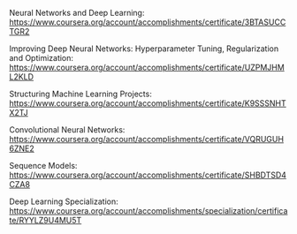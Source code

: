 Neural Networks and Deep Learning: <a href="https://www.coursera.org/account/accomplishments/certificate/3BTASUCCTGR2">https://www.coursera.org/account/accomplishments/certificate/3BTASUCCTGR2</a>

Improving Deep Neural Networks: Hyperparameter Tuning, Regularization and Optimization: <a href="https://www.coursera.org/account/accomplishments/certificate/UZPMJHML2KLD">https://www.coursera.org/account/accomplishments/certificate/UZPMJHML2KLD</a>

Structuring Machine Learning Projects: <a href="https://www.coursera.org/account/accomplishments/certificate/K9SSSNHTX2TJ">https://www.coursera.org/account/accomplishments/certificate/K9SSSNHTX2TJ</a>

Convolutional Neural Networks: <a href="https://www.coursera.org/account/accomplishments/certificate/VQRUGUH6ZNE2">https://www.coursera.org/account/accomplishments/certificate/VQRUGUH6ZNE2</a>

Sequence Models: <a href="https://www.coursera.org/account/accomplishments/certificate/SHBDTSD4CZA8">https://www.coursera.org/account/accomplishments/certificate/SHBDTSD4CZA8</a>

Deep Learning Specialization: <a href="https://www.coursera.org/account/accomplishments/specialization/certificate/RYYLZ9U4MU5T">https://www.coursera.org/account/accomplishments/specialization/certificate/RYYLZ9U4MU5T</a>
